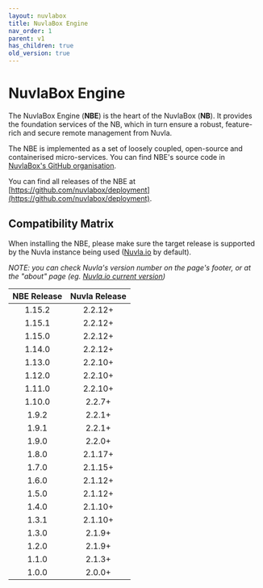```yaml
---
layout: nuvlabox
title: NuvlaBox Engine
nav_order: 1
parent: v1
has_children: true
old_version: true
---
```


NuvlaBox Engine
========

The NuvlaBox Engine (**NBE**) is the heart of the NuvlaBox (**NB**). It provides the foundation services of the NB, which in turn ensure a robust, feature-rich and secure remote management from Nuvla.

The NBE is implemented as a set of loosely coupled, open-source and containerised micro-services. You can find NBE's source code in [NuvlaBox's GitHub organisation](https://github.com/nuvlabox).

You can find all releases of the NBE at [https://github.com/nuvlabox/deployment](https://github.com/nuvlabox/deployment).


## Compatibility Matrix

When installing the NBE, please make sure the target release is supported by the Nuvla instance being used ([Nuvla.io](https://nuvla.io) by default). 

_NOTE: you can check Nuvla's version number on the page's footer, or at the "about" page (eg. [Nuvla.io current version](https://nuvla.io/ui/about))_


| NBE Release 	| Nuvla Release 	|
| :----:	| :----:	|
| 1.15.2 | 2.2.12+ |
| 1.15.1 | 2.2.12+ |
| 1.15.0 | 2.2.12+ |
| 1.14.0 | 2.2.12+ |
| 1.13.0 | 2.2.10+ |
| 1.12.0 | 2.2.10+ |
| 1.11.0 | 2.2.10+ |
| 1.10.0 | 2.2.7+ |
| 1.9.2 | 2.2.1+ |
| 1.9.1 | 2.2.1+ |
| 1.9.0 | 2.2.0+ |
| 1.8.0 | 2.1.17+ |
| 1.7.0 | 2.1.15+ |
| 1.6.0 | 2.1.12+ |
| 1.5.0 | 2.1.12+ |
| 1.4.0 | 2.1.10+ |
| 1.3.1 | 2.1.10+ |
| 1.3.0 | 2.1.9+ |
| 1.2.0 | 2.1.9+ |
| 1.1.0 |   2.1.3+ |
| 1.0.0 	| 2.0.0+ 	|






